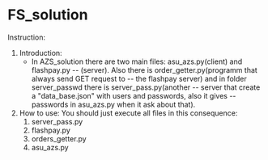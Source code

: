 # FS_solution
Instruction:

1. Introduction:
   - In AZS_solution there are two main files: asu_azs.py(client) and flashpay.py       -- (server). Also there is order_getter.py(programm that always send GET request to -- the flashpay server) and in folder server_passwd there is server_pass.py(another -- server that create a "data_base.json" with users and passwords, also it gives     -- passwords in asu_azs.py when it ask about that).
2. How to use:
   You should just execute all files in this consequence:
   1. server_pass.py
   2. flashpay.py
   3. orders_getter.py
   4. asu_azs.py
